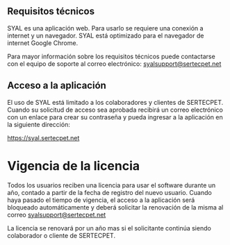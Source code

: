 ## Requisitos técnicos

SYAL es una aplicación web. Para usarlo se requiere una conexión a internet y un navegador. SYAL está optimizado para el navegador de internet Google Chrome. 

Para mayor información sobre los requisitos técnicos puede contactarse con el equipo de soporte al correo electrónico: syalsupport@sertecpet.net

## Acceso a la aplicación

El uso de SYAL está limitado a los colaboradores y clientes de SERTECPET. Cuando su solicitud de acceso sea aprobada recibirá un correo electrónico con un enlace para crear su contraseña y pueda ingresar a la aplicación en la siguiente dirección:

https://syal.sertecpet.net

# Vigencia de la licencia

Todos los usuarios reciben una licencia para usar el software durante un año, contado a partir de la fecha de registro del nuevo usuario. Cuando haya pasado el tiempo de vigencia, el acceso a la aplicación será bloqueado automáticamente y deberá solicitar la renovación de la misma al correo syalsupport@sertecpet.net

La licencia se renovará por un año mas si el solicitante continúa siendo colaborador o cliente de SERTECPET.
